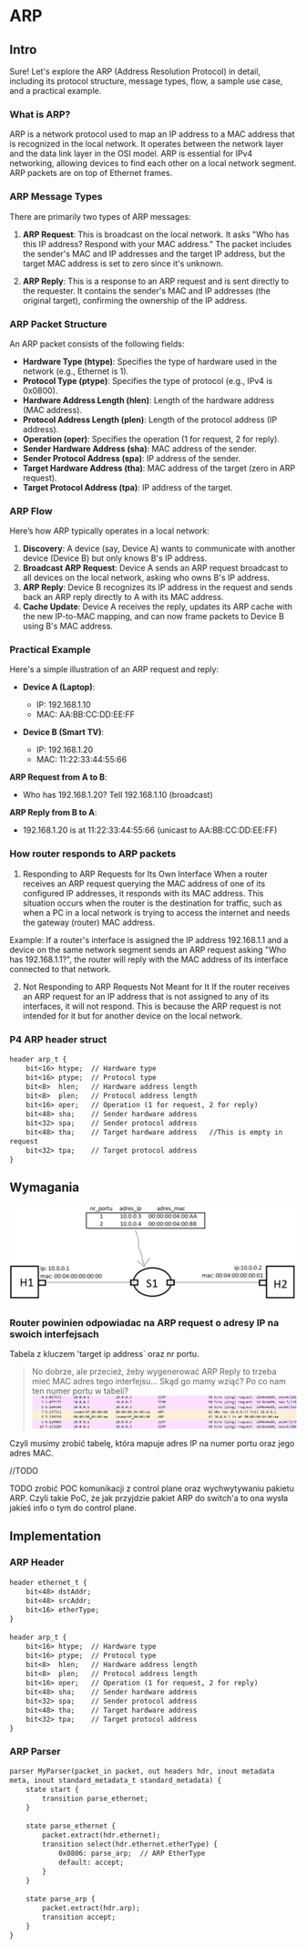 # ARP
## Intro
Sure! Let's explore the ARP (Address Resolution Protocol) in detail, including its protocol structure, message types, flow, a sample use case, and a practical example.

### What is ARP?

ARP is a network protocol used to map an IP address to a MAC address that is recognized in the local network. It operates between the network layer and the data link layer in the OSI model. ARP is essential for IPv4 networking, allowing devices to find each other on a local network segment. ARP packets are on top of Ethernet frames.

### ARP Message Types

There are primarily two types of ARP messages:

1. **ARP Request**: This is broadcast on the local network. It asks "Who has this IP address? Respond with your MAC address." The packet includes the sender's MAC and IP addresses and the target IP address, but the target MAC address is set to zero since it's unknown.

2. **ARP Reply**: This is a response to an ARP request and is sent directly to the requester. It contains the sender's MAC and IP addresses (the original target), confirming the ownership of the IP address.

### ARP Packet Structure

An ARP packet consists of the following fields:

- **Hardware Type (htype)**: Specifies the type of hardware used in the network (e.g., Ethernet is 1).
- **Protocol Type (ptype)**: Specifies the type of protocol (e.g., IPv4 is 0x0800).
- **Hardware Address Length (hlen)**: Length of the hardware address (MAC address).
- **Protocol Address Length (plen)**: Length of the protocol address (IP address).
- **Operation (oper)**: Specifies the operation (1 for request, 2 for reply).
- **Sender Hardware Address (sha)**: MAC address of the sender.
- **Sender Protocol Address (spa)**: IP address of the sender.
- **Target Hardware Address (tha)**: MAC address of the target (zero in ARP request).
- **Target Protocol Address (tpa)**: IP address of the target.

### ARP Flow

Here’s how ARP typically operates in a local network:

1. **Discovery**: A device (say, Device A) wants to communicate with another device (Device B) but only knows B's IP address.
2. **Broadcast ARP Request**: Device A sends an ARP request broadcast to all devices on the local network, asking who owns B's IP address.
3. **ARP Reply**: Device B recognizes its IP address in the request and sends back an ARP reply directly to A with its MAC address.
4. **Cache Update**: Device A receives the reply, updates its ARP cache with the new IP-to-MAC mapping, and can now frame packets to Device B using B's MAC address.

### Practical Example

Here's a simple illustration of an ARP request and reply:

- **Device A (Laptop)**:
  - IP: 192.168.1.10
  - MAC: AA:BB:CC:DD:EE:FF

- **Device B (Smart TV)**:
  - IP: 192.168.1.20
  - MAC: 11:22:33:44:55:66

**ARP Request from A to B**:
- Who has 192.168.1.20? Tell 192.168.1.10 (broadcast)

**ARP Reply from B to A**:
- 192.168.1.20 is at 11:22:33:44:55:66 (unicast to AA:BB:CC:DD:EE:FF)

### How router responds to ARP packets
1. Responding to ARP Requests for Its Own Interface
When a router receives an ARP request querying the MAC address of one of its configured IP addresses, it responds with its MAC address. This situation occurs when the router is the destination for traffic, such as when a PC in a local network is trying to access the internet and needs the gateway (router) MAC address.

Example: If a router's interface is assigned the IP address 192.168.1.1 and a device on the same network segment sends an ARP request asking "Who has 192.168.1.1?", the router will reply with the MAC address of its interface connected to that network.

2. Not Responding to ARP Requests Not Meant for It
If the router receives an ARP request for an IP address that is not assigned to any of its interfaces, it will not respond. This is because the ARP request is not intended for it but for another device on the local network.

### P4 ARP header struct
```p4
header arp_t {
    bit<16> htype;  // Hardware type
    bit<16> ptype;  // Protocol type
    bit<8>  hlen;   // Hardware address length
    bit<8>  plen;   // Protocol address length
    bit<16> oper;   // Operation (1 for request, 2 for reply)
    bit<48> sha;    // Sender hardware address
    bit<32> spa;    // Sender protocol address
    bit<48> tha;    // Target hardware address   //This is empty in request
    bit<32> tpa;    // Target protocol address
}
```

## Wymagania
![](img/1.png)

### Router powinien odpowiadac na ARP request o adresy IP na swoich interfejsach
Tabela z kluczem 'target ip address` oraz nr portu.

> No dobrze, ale przecież, żeby wygenerować ARP Reply to trzeba mieć MAC adres tego interfejsu... Skąd go mamy wziąć? Po co nam ten numer portu w tabeli?
> ![](img/2.png)

Czyli musimy zrobić tabelę, która mapuje adres IP na numer portu oraz jego adres MAC.

//TODO

TODO zrobić POC komunikacji z control plane oraz wychwytywaniu pakietu ARP.
Czyli takie PoC, że jak przyjdzie pakiet ARP do switch'a to ona wysła jakieś info o tym do control plane.

## Implementation
### ARP Header
```p4
header ethernet_t {
    bit<48> dstAddr;
    bit<48> srcAddr;
    bit<16> etherType;
}

header arp_t {
    bit<16> htype;  // Hardware type
    bit<16> ptype;  // Protocol type
    bit<8>  hlen;   // Hardware address length
    bit<8>  plen;   // Protocol address length
    bit<16> oper;   // Operation (1 for request, 2 for reply)
    bit<48> sha;    // Sender hardware address
    bit<32> spa;    // Sender protocol address
    bit<48> tha;    // Target hardware address
    bit<32> tpa;    // Target protocol address
}
```
### ARP Parser
```p4
parser MyParser(packet_in packet, out headers hdr, inout metadata meta, inout standard_metadata_t standard_metadata) {
    state start {
        transition parse_ethernet;
    }

    state parse_ethernet {
        packet.extract(hdr.ethernet);
        transition select(hdr.ethernet.etherType) {
            0x0806: parse_arp;  // ARP EtherType
            default: accept;
        }
    }

    state parse_arp {
        packet.extract(hdr.arp);
        transition accept;
    }
}
```
